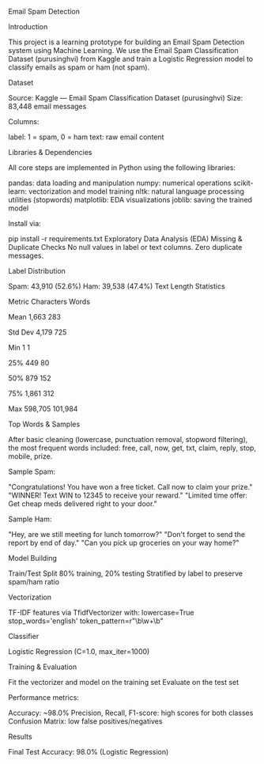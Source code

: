 Email Spam Detection


Introduction

This project is a learning prototype for building an Email Spam Detection system using Machine Learning. We use the Email Spam Classification Dataset (purusinghvi) from Kaggle and train a Logistic Regression model to classify emails as spam or ham (not spam).

Dataset

Source: Kaggle — Email Spam Classification Dataset (purusinghvi)
Size: 83,448 email messages

Columns:

label: 1 = spam, 0 = ham
text: raw email content


Libraries & Dependencies

All core steps are implemented in Python using the following libraries:

pandas: data loading and manipulation
numpy: numerical operations
scikit-learn: vectorization and model training
nltk: natural language processing utilities (stopwords)
matplotlib: EDA visualizations
joblib: saving the trained model


Install via:

pip install -r requirements.txt
Exploratory Data Analysis (EDA)
Missing & Duplicate Checks
No null values in label or text columns.
Zero duplicate messages.


Label Distribution

Spam: 43,910 (52.6%)
Ham: 39,538 (47.4%)
Text Length Statistics

Metric           Characters          Words

Mean               1,663              283

Std Dev            4,179              725

Min                1                  1

25%                449                80

50%                879                152

75%                1,861              312

Max                598,705            101,984

Top Words & Samples

After basic cleaning (lowercase, punctuation removal, stopword filtering), the most frequent words included: free, call, now, get, txt, claim, reply, stop, mobile, prize.


Sample Spam:

"Congratulations! You have won a free ticket. Call now to claim your prize."
"WINNER! Text WIN to 12345 to receive your reward."
"Limited time offer: Get cheap meds delivered right to your door."


Sample Ham:

"Hey, are we still meeting for lunch tomorrow?"
"Don't forget to send the report by end of day."
"Can you pick up groceries on your way home?"


Model Building

Train/Test Split
80% training, 20% testing
Stratified by label to preserve spam/ham ratio


Vectorization

TF-IDF features via TfidfVectorizer with:
lowercase=True
stop_words='english'
token_pattern=r"\b\w+\b"


Classifier

Logistic Regression (C=1.0, max_iter=1000)


Training & Evaluation

Fit the vectorizer and model on the training set
Evaluate on the test set


Performance metrics:

Accuracy: ~98.0%
Precision, Recall, F1-score: high scores for both classes
Confusion Matrix: low false positives/negatives


Results

Final Test Accuracy: 98.0% (Logistic Regression)
